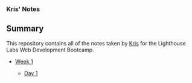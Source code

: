 ### Kris' Notes
## Summary 

This repository contains all of the notes taken by [Kris](https://github.com/sirksotnas/lighthouse-web-notes.git) for the Lighthouse Labs Web Development Bootcamp.

* [Week 1](/Week_1/)

  * [Day 1](/Week_1/Day_1/)
    
    